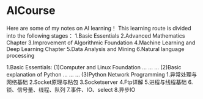 # AICourse
Here are some of my notes on AI learning！
This learning route is divided into the following stages：
  1.Basic Essentials
  2.Advanced Mathematics Chapter
  3.Improvement of Algorithmic Foundation
  4.Machine Learning and Deep Learning Chapter
  5.Data Analysis and Mining
  6.Natural language processing
  
1.Basic Essentials:
  (1)Computer and Linux Foundation
      ...
      ...
      ...
  (2)Basic explanation of Python
      ...
      ...
      ...
  (3)Python Network Programming
      1.异常处理与网络基础
      2.Socket原理与粘包
      3.Socketserver
      4.Ftp详解
      5.进程与线程基础
      6.锁、信号量、线程、队列
      7.事件、IO、select
      8.异步IO

